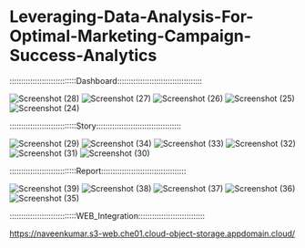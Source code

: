 # Leveraging-Data-Analysis-For-Optimal-Marketing-Campaign-Success-Analytics

:::::::::::::::::::::::::::::Dashboard:::::::::::::::::::::::::::::::::::::

![Screenshot (28)](https://github.com/Crazynaveen555/Leveraging-Data-Analysis-For-Optimal-Marketing-Campaign-Success-Analytics/assets/125992766/94abe409-0cc6-4fd4-af28-cc5aec3e25ed)
![Screenshot (27)](https://github.com/Crazynaveen555/Leveraging-Data-Analysis-For-Optimal-Marketing-Campaign-Success-Analytics/assets/125992766/b17dd9f3-1550-459b-8cfd-c46a85145850)
![Screenshot (26)](https://github.com/Crazynaveen555/Leveraging-Data-Analysis-For-Optimal-Marketing-Campaign-Success-Analytics/assets/125992766/999bc49e-6d4d-42d0-903f-67bacc8a0a21)
![Screenshot (25)](https://github.com/Crazynaveen555/Leveraging-Data-Analysis-For-Optimal-Marketing-Campaign-Success-Analytics/assets/125992766/f2578505-9a91-43ac-b0ce-768dba46bb75)
![Screenshot (24)](https://github.com/Crazynaveen555/Leveraging-Data-Analysis-For-Optimal-Marketing-Campaign-Success-Analytics/assets/125992766/b36e2d32-cada-4aa2-8cdf-9d696bcf5931)

:::::::::::::::::::::::::::::Story:::::::::::::::::::::::::::::::::::::

![Screenshot (29)](https://github.com/Crazynaveen555/Leveraging-Data-Analysis-For-Optimal-Marketing-Campaign-Success-Analytics/assets/125992766/22e101af-a77d-4114-82b3-73c6b38c0d79)
![Screenshot (34)](https://github.com/Crazynaveen555/Leveraging-Data-Analysis-For-Optimal-Marketing-Campaign-Success-Analytics/assets/125992766/8b19b66b-7810-47cb-8cb0-297729725621)
![Screenshot (33)](https://github.com/Crazynaveen555/Leveraging-Data-Analysis-For-Optimal-Marketing-Campaign-Success-Analytics/assets/125992766/23f23bd0-939c-449d-82d6-ea5a455f2f58)
![Screenshot (32)](https://github.com/Crazynaveen555/Leveraging-Data-Analysis-For-Optimal-Marketing-Campaign-Success-Analytics/assets/125992766/4d2cbc17-1655-4eb0-8104-eb2a3b923dc8)
![Screenshot (31)](https://github.com/Crazynaveen555/Leveraging-Data-Analysis-For-Optimal-Marketing-Campaign-Success-Analytics/assets/125992766/9b174c82-8720-4660-9332-a7f2eda528b1)
![Screenshot (30)](https://github.com/Crazynaveen555/Leveraging-Data-Analysis-For-Optimal-Marketing-Campaign-Success-Analytics/assets/125992766/045b6e55-6ceb-4da2-83f5-a400fb083cad)

:::::::::::::::::::::::::::::Report:::::::::::::::::::::::::::::::::::::

![Screenshot (39)](https://github.com/Crazynaveen555/Leveraging-Data-Analysis-For-Optimal-Marketing-Campaign-Success-Analytics/assets/125992766/22a59e32-9380-4529-928f-227be593036a)
![Screenshot (38)](https://github.com/Crazynaveen555/Leveraging-Data-Analysis-For-Optimal-Marketing-Campaign-Success-Analytics/assets/125992766/67e7e88d-a2b0-40fc-9b6f-038b1ba822d8)
![Screenshot (37)](https://github.com/Crazynaveen555/Leveraging-Data-Analysis-For-Optimal-Marketing-Campaign-Success-Analytics/assets/125992766/162f4b04-405a-44b3-b4d1-312ec11d2882)
![Screenshot (36)](https://github.com/Crazynaveen555/Leveraging-Data-Analysis-For-Optimal-Marketing-Campaign-Success-Analytics/assets/125992766/742917b4-f823-4946-8b7e-73c1fc1a905a)
![Screenshot (35)](https://github.com/Crazynaveen555/Leveraging-Data-Analysis-For-Optimal-Marketing-Campaign-Success-Analytics/assets/125992766/1c8144b6-3d58-441f-a31f-dbc75dd4d8ca)

:::::::::::::::::::::::::::::WEB_Integration:::::::::::::::::::::::::::::

https://naveenkumar.s3-web.che01.cloud-object-storage.appdomain.cloud/
